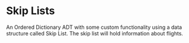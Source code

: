 # Skip Lists
An Ordered Dictionary ADT with some custom functionality using a data structure called Skip List.
The skip list will hold information about flights. 
